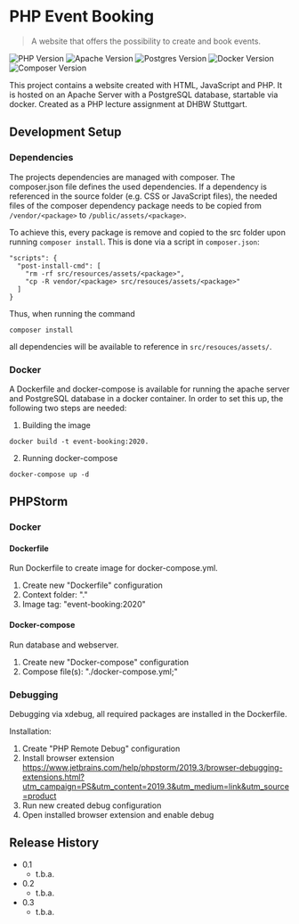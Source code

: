 # PHP Event Booking
> A website that offers the possibility to create and book events.

![PHP Version][php-image]
![Apache Version][apache-image]
![Postgres Version][postgres-image]
![Docker Version][docker-image]
![Composer Version][composer-image]

This project contains a website created with HTML, JavaScript and PHP. It is hosted on an Apache Server with a PostgreSQL database, startable via docker. Created as a PHP lecture assignment at DHBW Stuttgart.

## Development Setup

### Dependencies

The projects dependencies are managed with composer. The composer.json file defines the used dependencies. If a dependency is referenced in the source folder (e.g. CSS or JavaScript files), the needed files of the composer dependency package needs to be copied from ```/vendor/<package>``` to ```/public/assets/<package>```.

To achieve this, every package is remove and copied to the src folder upon running ```composer install```. This is done via a script in ```composer.json```:
```
"scripts": {
  "post-install-cmd": [
    "rm -rf src/resources/assets/<package>",
    "cp -R vendor/<package> src/resouces/assets/<package>"
  ]
}
```

Thus, when running the command

```
composer install
```
all dependencies will be available to reference in ```src/resouces/assets/```.

### Docker

A Dockerfile and docker-compose is available for running the apache server and PostgreSQL database in a docker container. In order to set this up, the following two steps are needed:
1. Building the image
```
docker build -t event-booking:2020.
```

2. Running docker-compose
```
docker-compose up -d
```

## PHPStorm

### Docker

#### Dockerfile

Run Dockerfile to create image for docker-compose.yml.

1. Create new "Dockerfile" configuration
2. Context folder: "."
3. Image tag: "event-booking:2020"

#### Docker-compose

Run database and webserver.

1. Create new "Docker-compose" configuration
2. Compose file(s): "./docker-compose.yml;"

### Debugging

Debugging via xdebug, all required packages are installed in the Dockerfile.

Installation:
1. Create "PHP Remote Debug" configuration
2. Install browser extension https://www.jetbrains.com/help/phpstorm/2019.3/browser-debugging-extensions.html?utm_campaign=PS&utm_content=2019.3&utm_medium=link&utm_source=product
3. Run new created debug configuration
4. Open installed browser extension and enable debug

## Release History

* 0.1
    * t.b.a.
* 0.2
    * t.b.a.
* 0.3
    * t.b.a.

<!-- Markdown link & img dfn's -->
[php-image]: https://img.shields.io/badge/php-v7.4.3-brightgreen?style=flat-square&logo=php
[composer-image]: https://img.shields.io/badge/composer-v1.9.3-brightgreen?style=flat-square&logo=composer
[bootstrap-image]: https://img.shields.io/badge/bootstrap-v4.3.1-brightgreen?style=flat-square&logo=bootstrap
[postgres-image]: https://img.shields.io/badge/postgres-v12.2-brightgreen?style=flat-square&logo=postgresql
[docker-image]: https://img.shields.io/badge/docker-v19.03.6+-brightgreen?style=flat-square&logo=docker
[apache-image]: https://img.shields.io/badge/apache-v2.4.41+-brightgreen?style=flat-square&logo=apache
